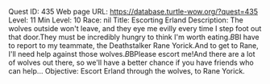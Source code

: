 Quest ID: 435
Web page URL: https://database.turtle-wow.org/?quest=435
Level: 11
Min Level: 10
Race: nil
Title: Escorting Erland
Description: The wolves outside won't leave, and they eye me evilly every time I step foot out that door.They must be incredibly hungry to think I'm worth eating.$B$BI have to report to my teammate, the Deathstalker Rane Yorick.And to get to Rane, I'll need help against those wolves.$B$BPlease escort me!And there are a lot of wolves out there, so we'll have a better chance if you have friends who can help...
Objective: Escort Erland through the wolves, to Rane Yorick.
